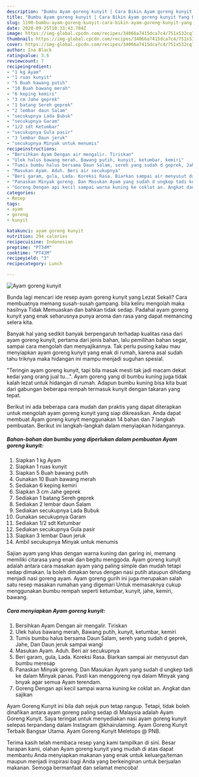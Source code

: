 ```yaml
---
description: "Bumbu Ayam goreng kunyit | Cara Bikin Ayam goreng kunyit Yang Lezat Sekali"
title: "Bumbu Ayam goreng kunyit | Cara Bikin Ayam goreng kunyit Yang Lezat Sekali"
slug: 1190-bumbu-ayam-goreng-kunyit-cara-bikin-ayam-goreng-kunyit-yang-lezat-sekali
date: 2020-09-25T10:33:43.704Z
image: https://img-global.cpcdn.com/recipes/34066a7415dca7c4/751x532cq70/ayam-goreng-kunyit-foto-resep-utama.jpg
thumbnail: https://img-global.cpcdn.com/recipes/34066a7415dca7c4/751x532cq70/ayam-goreng-kunyit-foto-resep-utama.jpg
cover: https://img-global.cpcdn.com/recipes/34066a7415dca7c4/751x532cq70/ayam-goreng-kunyit-foto-resep-utama.jpg
author: Ina Black
ratingvalue: 3.6
reviewcount: 7
recipeingredient:
- "1 kg Ayam"
- "1 ruas kunyit"
- "5 Buah bawang putih"
- "10 Buah bawang merah"
- "6 keping kemiri"
- "3 cm Jahe geprek"
- "1 batang Sereh geprek"
- "2 lembar daun Salam"
- "secukupnya Lada Bubuk"
- "secukupnya Garam"
- "1/2 sdt Ketumbar"
- "secukupnya Gula pasir"
- "3 lembar Daun jeruk"
- "secukupnya Minyak untuk menumis"
recipeinstructions:
- "Bersihkan Ayam Dengan air mengalir. Tiriskan"
- "Ulek halus bawang merah, Bawang putih, kunyit, ketumbar, kemiri"
- "Tumis bumbu halus bersama Daun Salam, sereh yang sudah d geprek, Jahe, Dan Daun jeruk sampai wangi"
- "Masukan Ayam. Aduh. Beri air secukupnya"
- "Beri garam, gula, Lada. Koreksi Rasa. Biarkan sampai air menyusut dan bumbu meresap"
- "Panaskan Minyak goreng. Dan Masukan Ayam yang sudah d ungkep tadi ke dalam Minyak panas. Pasti kan menggoreng nya dalam Minyak yang bnyak agar semua Ayam terendam."
- "Goreng Dengan api kecil sampai warna kuning ke coklat an. Angkat dan sajikan"
categories:
- Resep
tags:
- ayam
- goreng
- kunyit

katakunci: ayam goreng kunyit 
nutrition: 294 calories
recipecuisine: Indonesian
preptime: "PT34M"
cooktime: "PT43M"
recipeyield: "3"
recipecategory: Lunch

---
```



![Ayam goreng kunyit](https://img-global.cpcdn.com/recipes/34066a7415dca7c4/751x532cq70/ayam-goreng-kunyit-foto-resep-utama.jpg)

Bunda lagi mencari ide resep ayam goreng kunyit yang Lezat Sekali? Cara membuatnya memang susah-susah gampang. bila keliru mengolah maka hasilnya Tidak Memuaskan dan bahkan tidak sedap. Padahal ayam goreng kunyit yang enak seharusnya punya aroma dan rasa yang dapat memancing selera kita.

Banyak hal yang sedikit banyak berpengaruh terhadap kualitas rasa dari ayam goreng kunyit, pertama dari jenis bahan, lalu pemilihan bahan segar, sampai cara mengolah dan menyajikannya. Tak perlu pusing kalau mau menyiapkan ayam goreng kunyit yang enak di rumah, karena asal sudah tahu triknya maka hidangan ini mampu menjadi suguhan spesial.

&#34;Teringin ayam goreng kunyit, tapi bila masak mesti tak jadi macam dekat kedai yang orang jual tu…&#34;. Ayam goreng yang di bumbu kuning juga tidak kalah lezat untuk hidangan di rumah. Adapun bumbu kuning bisa kita buat dari gabungan beberapa rempah termasuk kunyit dengan takaran yang tepat.


Berikut ini ada beberapa cara mudah dan praktis yang dapat diterapkan untuk mengolah ayam goreng kunyit yang siap dikreasikan. Anda dapat membuat Ayam goreng kunyit menggunakan 14 bahan dan 7 langkah pembuatan. Berikut ini langkah-langkah dalam menyiapkan hidangannya.

<!--inarticleads1-->

##### Bahan-bahan dan bumbu yang diperlukan dalam pembuatan Ayam goreng kunyit:

1. Siapkan 1 kg Ayam
1. Siapkan 1 ruas kunyit
1. Siapkan 5 Buah bawang putih
1. Gunakan 10 Buah bawang merah
1. Sediakan 6 keping kemiri
1. Siapkan 3 cm Jahe geprek
1. Sediakan 1 batang Sereh geprek
1. Sediakan 2 lembar daun Salam
1. Sediakan secukupnya Lada Bubuk
1. Gunakan secukupnya Garam
1. Sediakan 1/2 sdt Ketumbar
1. Sediakan secukupnya Gula pasir
1. Siapkan 3 lembar Daun jeruk
1. Ambil secukupnya Minyak untuk menumis


Sajian ayam yang khas dengan warna kuning dan garing ini, memang memiliki citarasa yang enak dan begitu menggoda. Ayam goreng kunyit adalah antara cara masakan ayam yang paling simple dan mudah tetapi sedap dimakan. Ia boleh dimakan terus dengan nasi putih ataupun dihidang menjadi nasi goreng ayam. Ayam goreng gurih ini juga merupakan salah satu resep masakan rumahan yang digemari Untuk memasaknya cukup menggunakan bumbu rempah seperti ketumbar, kunyit, jahe, kemiri, bawang. 

<!--inarticleads2-->

##### Cara menyiapkan Ayam goreng kunyit:

1. Bersihkan Ayam Dengan air mengalir. Tiriskan
1. Ulek halus bawang merah, Bawang putih, kunyit, ketumbar, kemiri
1. Tumis bumbu halus bersama Daun Salam, sereh yang sudah d geprek, Jahe, Dan Daun jeruk sampai wangi
1. Masukan Ayam. Aduh. Beri air secukupnya
1. Beri garam, gula, Lada. Koreksi Rasa. Biarkan sampai air menyusut dan bumbu meresap
1. Panaskan Minyak goreng. Dan Masukan Ayam yang sudah d ungkep tadi ke dalam Minyak panas. Pasti kan menggoreng nya dalam Minyak yang bnyak agar semua Ayam terendam.
1. Goreng Dengan api kecil sampai warna kuning ke coklat an. Angkat dan sajikan


Ayam Goreng Kunyit ini bila dah sejuk pun tetap rangup. Tetapi, tidak boleh dinafikan antara ayam goreng paling sedap di Malaysia adalah Ayam Goreng Kunyit. Saya teringat untuk menyediakan nasi ayam goreng kunyit selepas terpandang dalam Instagram @khairulaming. Ayam Goreng Kunyit Terbaik Bangsar Utama. Ayam Goreng Kunyit Meletops @ PNB. 

Terima kasih telah membaca resep yang kami tampilkan di sini. Besar harapan kami, olahan Ayam goreng kunyit yang mudah di atas dapat membantu Anda menyiapkan makanan yang enak untuk keluarga/teman maupun menjadi inspirasi bagi Anda yang berkeinginan untuk berjualan makanan. Semoga bermanfaat dan selamat mencoba!
